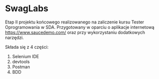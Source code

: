# SwagLabs

Etap II projektu końcowego realizowanego na zaliczenie kursu Tester Oprogramowania w SDA. Przygotowany w oparciu o aplikacje internetową https://www.saucedemo.com/ oraz przy wykorzystaniu dodatkowych narzędzi.

Składa się z 4 części:
1. Selenium IDE
2. devtools
3. Postman
4. BDD
